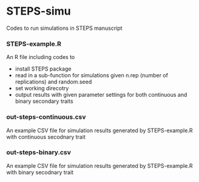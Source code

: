 # STEPS-simu
Codes to run simulations in STEPS manuscript

### STEPS-example.R
An R file including codes to
* install STEPS package
* read in a sub-function for simulations given n.rep (number of replications) and random.seed
* set working direcotry
* output results with given parameter settings for both continuous and binary secondary traits

### out-steps-continuous.csv
An example CSV file for simulation results generated by STEPS-example.R with continuous secodnary trait 

### out-steps-binary.csv
An example CSV file for simulation results generated by STEPS-example.R with binary secodnary trait
